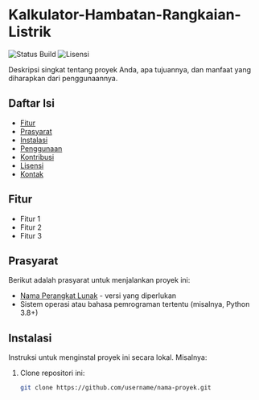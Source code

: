 # Kalkulator-Hambatan-Rangkaian-Listrik

![Status Build](https://img.shields.io/badge/build-passing-brightgreen) ![Lisensi](https://img.shields.io/badge/license-MIT-blue)

Deskripsi singkat tentang proyek Anda, apa tujuannya, dan manfaat yang diharapkan dari penggunaannya.

## Daftar Isi

- [Fitur](#fitur)
- [Prasyarat](#prasyarat)
- [Instalasi](#instalasi)
- [Penggunaan](#penggunaan)
- [Kontribusi](#kontribusi)
- [Lisensi](#lisensi)
- [Kontak](#kontak)

## Fitur

- Fitur 1
- Fitur 2
- Fitur 3

## Prasyarat

Berikut adalah prasyarat untuk menjalankan proyek ini:

- [Nama Perangkat Lunak](https://link-download.com) - versi yang diperlukan
- Sistem operasi atau bahasa pemrograman tertentu (misalnya, Python 3.8+)

## Instalasi

Instruksi untuk menginstal proyek ini secara lokal. Misalnya:

1. Clone repositori ini:
   ```bash
   git clone https://github.com/username/nama-proyek.git
